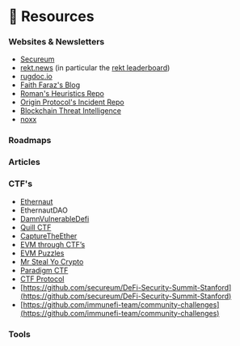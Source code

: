 # 🤝 Resources

### Websites & Newsletters

* [Secureum](https://secureum.substack.com)
* [rekt.news](https://rekt.news/) (in particular the [rekt leaderboard](https://rekt.news/leaderboard/))
* [rugdoc.io](https://rugdoc.io/)
* [Faith Faraz's Blog](https://faith2dxy.xyz/)
* [Roman's Heuristics Repo](https://github.com/OpenCoreCH/smart-contract-auditing-heuristics)
* [Origin Protocol's Incident Repo](https://github.com/OriginProtocol/security/tree/master/incidents)
* [Blockchain Threat Intelligence](https://newsletter.blockthreat.io/)
* [noxx](https://noxx.substack.com/)

### Roadmaps



### Articles



### CTF's

* [Ethernaut](https://ethernaut.openzeppelin.com)
* EthernautDAO
* [DamnVulnerableDefi](https://www.damnvulnerabledefi.xyz)
* [Quill CTF](https://quillctf.super.site/?utm\_source=substack\&utm\_medium=email)
* [CaptureTheEther](https://capturetheether.com)
* [EVM through CTF’s](https://www.evmthroughctfs.com/)
* [EVM Puzzles](https://github.com/fvictorio/evm-puzzles)
* [Mr Steal Yo Crypto](https://mrstealyocrypto.xyz/freebie/index.html)
* [Paradigm CTF](https://github.com/paradigmxyz/paradigm-ctf-2021)
* [CTF Protocol](https://www.ctfprotocol.com/)
* [https://github.com/secureum/DeFi-Security-Summit-Stanford](https://github.com/secureum/DeFi-Security-Summit-Stanford)
* [https://github.com/immunefi-team/community-challenges](https://github.com/immunefi-team/community-challenges)

### Tools

